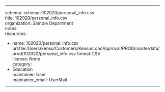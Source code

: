 


---  
schema: schema::102020/personal_info.csv  
title: 102020/personal_info.csv  
organization: Sample Department  
notes:   
resources:  
- name: 102020/personal_info.csv 
 url:file:/Users/kensu/Customers/Kensu/LoanApproval/PROD/masterdata/prod/102020/personal_info.csv 
 format:CSV  
license: None  
category:
 - Education  
maintainer: User  
maintainer_email: UserMail  
---